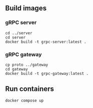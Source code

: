 ## Build images

### gRPC server
```shell
cd ../server
cd server
docker build -t grpc-server:latest .
```

### gRPC gateway
```shell
cp proto ../gateway
cd gateway
docker build -t grpc-gateway:latest .
```

## Run containers
```shell
docker compose up
```